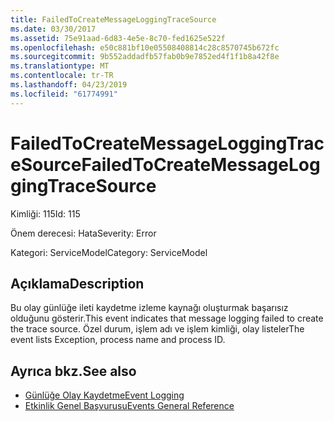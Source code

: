 ```yaml
---
title: FailedToCreateMessageLoggingTraceSource
ms.date: 03/30/2017
ms.assetid: 75e91aad-6d83-4e5e-8c70-fed1625e522f
ms.openlocfilehash: e50c881bf10e05508408814c28c8570745b672fc
ms.sourcegitcommit: 9b552addadfb57fab0b9e7852ed4f1f1b8a42f8e
ms.translationtype: MT
ms.contentlocale: tr-TR
ms.lasthandoff: 04/23/2019
ms.locfileid: "61774991"
---
```

# <a name="failedtocreatemessageloggingtracesource"></a><span data-ttu-id="eab7c-102">FailedToCreateMessageLoggingTraceSource</span><span class="sxs-lookup"><span data-stu-id="eab7c-102">FailedToCreateMessageLoggingTraceSource</span></span>
<span data-ttu-id="eab7c-103">Kimliği: 115</span><span class="sxs-lookup"><span data-stu-id="eab7c-103">Id: 115</span></span>  
  
 <span data-ttu-id="eab7c-104">Önem derecesi: Hata</span><span class="sxs-lookup"><span data-stu-id="eab7c-104">Severity: Error</span></span>  
  
 <span data-ttu-id="eab7c-105">Kategori: ServiceModel</span><span class="sxs-lookup"><span data-stu-id="eab7c-105">Category: ServiceModel</span></span>  
  
## <a name="description"></a><span data-ttu-id="eab7c-106">Açıklama</span><span class="sxs-lookup"><span data-stu-id="eab7c-106">Description</span></span>  
 <span data-ttu-id="eab7c-107">Bu olay günlüğe ileti kaydetme izleme kaynağı oluşturmak başarısız olduğunu gösterir.</span><span class="sxs-lookup"><span data-stu-id="eab7c-107">This event indicates that message logging failed to create the trace source.</span></span> <span data-ttu-id="eab7c-108">Özel durum, işlem adı ve işlem kimliği, olay listeler</span><span class="sxs-lookup"><span data-stu-id="eab7c-108">The event lists Exception, process name and process ID.</span></span>  
  
## <a name="see-also"></a><span data-ttu-id="eab7c-109">Ayrıca bkz.</span><span class="sxs-lookup"><span data-stu-id="eab7c-109">See also</span></span>

- [<span data-ttu-id="eab7c-110">Günlüğe Olay Kaydetme</span><span class="sxs-lookup"><span data-stu-id="eab7c-110">Event Logging</span></span>](../../../../../docs/framework/wcf/diagnostics/event-logging/index.md)
- [<span data-ttu-id="eab7c-111">Etkinlik Genel Başvurusu</span><span class="sxs-lookup"><span data-stu-id="eab7c-111">Events General Reference</span></span>](../../../../../docs/framework/wcf/diagnostics/event-logging/events-general-reference.md)
